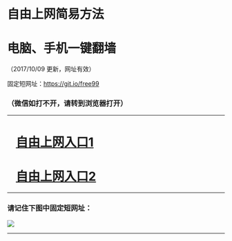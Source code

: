 ﻿# 自由上网简易方法

# 电脑、手机一键翻墙

（2017/10/09 更新，网址有效）

固定短网址：https://git.io/free99

### （微信如打不开，请转到浏览器打开）


***





# &nbsp;&nbsp; <a href="http://ft3125314104.fwq-tz-1001.info/fwqtz01.html?t=100900110806 " target="_blank">自由上网入口1</a>
# &nbsp;&nbsp; <a href="http://ft2569315985.fwq-tz-1002.info/fwqtz02.html?t=100900130425 " target="_blank">自由上网入口2</a>
***

### 请记住下图中固定短网址：

<img src="https://s3-us-west-2.amazonaws.com/fwq-1001/yjfq-20170905okok.png" /> 


***

